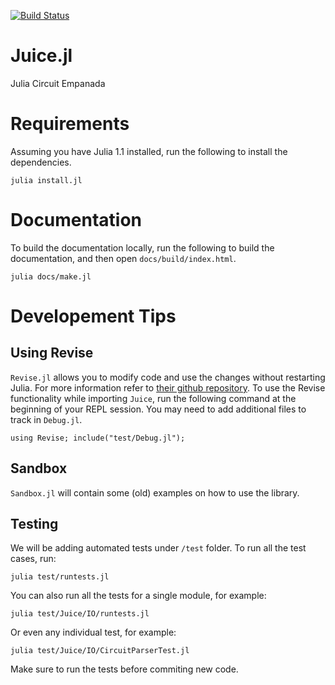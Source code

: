 [![Build Status](https://travis-ci.com/UCLA-StarAI/Juice.jl.svg?token=WqP1S31vh9msACoVUepf&branch=master)](https://travis-ci.com/UCLA-StarAI/Juice.jl)

# Juice.jl
Julia Circuit Empanada


# Requirements

Assuming you have Julia 1.1 installed, run the following to install the dependencies.

 ``julia install.jl``


# Documentation

To build the documentation locally, run the following to build the documentation, and then open `docs/build/index.html`.

    julia docs/make.jl




# Developement Tips

## Using Revise

`Revise.jl` allows you to modify code and use the changes without restarting Julia. For more information refer to [their github repository](https://github.com/timholy/Revise.jl).
 To use the Revise functionality while importing `Juice`, run the following command at the beginning of your REPL session. You may need to add additional files to track in `Debug.jl`.

    using Revise; include("test/Debug.jl");


## Sandbox

`Sandbox.jl` will contain some (old) examples on how to use the library.

## Testing

We will be adding automated tests under `/test` folder. To run all the test cases, run:

    julia test/runtests.jl

You can also run all the tests for a single module, for example:

    julia test/Juice/IO/runtests.jl

Or even any individual test, for example:

    julia test/Juice/IO/CircuitParserTest.jl

Make sure to run the tests before commiting new code.
